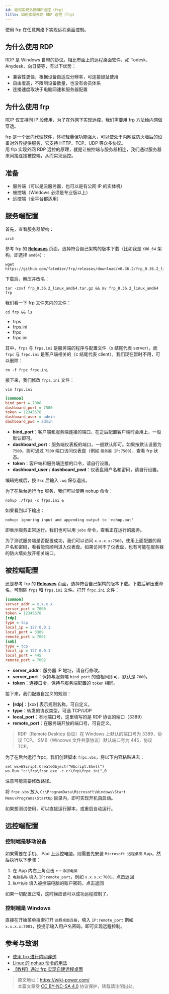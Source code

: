 ```yaml
---
id: 如何实现外网RDP远控（frp）
title: 如何实现外网 RDP 远控（frp）
---
```


使用 frp 在任意网络下实现远程桌面控制。

## 为什么使用 RDP

RDP 是 Windows 自带的协议。相比市面上的远程桌面软件，如 Todesk、Anydesk、向日葵等，有以下优势：

- 兼容性更佳，根据设备自适应分辨率，可连接键鼠使用
- 自由度高，不限制设备数量，也没有会员体系
- 连接速度取决于电脑网速和服务器配置

## 为什么使用 frp

RDP 仅支持同 IP 段使用，为了在外网下实现远控，我们需要用 frp 方法给内网做穿透。

frp 是一个反向代理软件，体积轻量但功能强大，可以使处于内网或防火墙后的设备对外界提供服务，它支持 HTTP、TCP、UDP 等众多协议。  
用 frp 实现外网 RDP 远控的原理，就是让被控端与服务器相连，我们通过服务器来间接连接被控端，从而实现远控。

## 准备

- 服务端（可以是云服务器，也可以是有公网 IP 的实体机）
- 被控端（Windows 必须是专业版以上）
- 远控端（全平台都适用）

## 服务端配置

首先，查看服务器架构：

```shell
arch
```

参考 frp 的 [**Releases**](https://github.com/fatedier/frp/releases) 页面，选择符合自己架构的版本下载（比如我是 `X86_64` 架构，即选择 `amd64`）:

```shell
wget https://github.com/fatedier/frp/releases/download/v0.36.2/frp_0.36.2_linux_amd64.tar.gz
```

下载后，解压并改名：

```shell
tar -zxvf frp_0.36.2_linux_amd64.tar.gz && mv frp_0.36.2_linux_amd64 frp
```

我们看一下 frp 文件夹内的文件：

```shell
cd frp && ls
```

- frps
- frps.ini
- frpc
- frpc.ini

其中，`frps` 与 `frps.ini` 是服务端的程序与配置文件（s 结尾代表 server），而 `frpc` 与 `frpc.ini` 是客户端相关的（c 结尾代表 client），我们现在暂时不用，可以删除：

```shell
rm -f frpc frpc.ini
```

接下来，我们修改 `frps.ini` 文件：

```shell
vim frps.ini
```

```ini title="frps.ini"
[common]
bind_port = 7000
dashboard_port = 7500
token = 12345678
dashboard_user = admin
dashboard_pwd = admin
```

- **bind_port**：客户端和服务端连接的端口，在之后配置客户端时会用上，一般默认即可。
- **dashboard_port**：服务端仪表板的端口，一般默认即可。如果按默认设置为 `7500`，则可通过 `7500` 端口访问仪表盘（例如 `服务器 IP:7500`），查看 frp 状态。
- **token**：客户端和服务端连接的口令，请自行设置。
- **dashboard_user** / **dashboard_pwd**：仪表盘用户名和密码，请自行设置。

编辑完成后，按 `Esc` 后输入 `:wq` 保存退出。

为了在后台运行 frp 服务，我们可以使用 nohup 命令：

```shell
nohup ./frps -c frps.ini &
```

如果看到以下输出：

```shell
nohup: ignoring input and appending output to 'nohup.out'
```

即表示服务正常运行。我们也可以用 `jobs` 命令，查看正在运行的服务。

为了测试服务端是否配置成功，我们可以访问 `x.x.x.x:7500`，使用上面配置的用户名和密码，看看能否顺利进入仪表盘。如果访问不了仪表盘，也有可能在服务器的防火墙处放开相关端口。

## 被控端配置

还是参考 frp 的 [**Releases**](https://github.com/fatedier/frp/releases) 页面，选择符合自己架构的版本下载。下载后解压重命名，可删除 `frps` 和 `frps.ini` 文件。打开 `frpc.ini` 文件：

```ini title="frpc.ini"
[common]
server_addr = x.x.x.x
server_port = 7000
token = 12345678
[rdp]
type = tcp
local_ip = 127.0.0.1
local_port = 3389
remote_port = 7001
[smb]
type = tcp
local_ip = 127.0.0.1
local_port = 445
remote_port = 7002
```

- **server_addr**：服务器 IP 地址，请自行修改。
- **server_port**：保持与服务端 `bind_port` 的值相同即可，默认是 `7000`。
- **token**：连接口令，保持与服务端配置的 `token` 相同。

接下来，我们配置自定义的规则：

- **[rdp]**：[xxx] 表示规则名称，可自定义。
- **type**：转发的协议类型，可选 TCP/UDP
- **local_port**：本地端口号，这里填写的是 RDP 协议的端口（3389）
- **remote_port**：在服务端开放的端口号，可自定义。

> RDP（Remote Desktop 协议）在 Windows 上默认的端口号为 3389，协议 TCP。
> SMB（Windows 文件共享协议）默认端口号为 445，协议 TCP。

为了在后台运行 frpc，我们创建脚本 `frpc.vbs`，将以下内容粘贴进去：

```vbscript title="frpc.vbs"
set ws=WScript.CreateObject("WScript.Shell")
ws.Run "c:\frp\frpc.exe -c c:\frp\frpc.ini",0
```

注意可能需要修改路径。

将 `frpc.vbs` 放入 `C:\ProgramData\Microsoft\Windows\Start Menu\Programs\StartUp` 目录内，即可实现开机自启动。

如果想测试使用，可以直接运行脚本，或重启自动运行。

## 远控端配置

### 控制端是移动设备

如果需要在手机、iPad 上远控电脑，则需要先安装 `Microsoft 远程桌面` App，然后执行以下步骤：

1. 在 App 内右上角点击 `+` - `添加电脑`
2. `电脑名称` 填入 `IP:remote_port`，例如 `x.x.x.x:7001`，点击返回
3. `账户名称` 填入被控端电脑的账户密码，点击返回

如果一切配置正常，这时候应该可以成功远程控制了。

### 控制端是 Windows

直接在开始菜单搜索打开 `远程桌面连接`，填入 `IP:remote_port` 例如 `x.x.x.x:7001`，按提示输入用户名密码，即可实现远程控制。

## 参考与致谢

- [使用 frp 进行内网穿透](https://sspai.com/post/52523)
- [Linux 的 nohup 命令的用法](https://ehlxr.me/2017/01/18/Linux-%E7%9A%84-nohup-%E5%91%BD%E4%BB%A4%E7%9A%84%E7%94%A8%E6%B3%95/)
- [【教程】通过 frp 实现自建远程桌面](https://pa.ci/77.html)

> 原文地址：<https://wiki-power.com/>  
> 本篇文章受 [CC BY-NC-SA 4.0](https://creativecommons.org/licenses/by/4.0/deed.zh) 协议保护，转载请注明出处。

